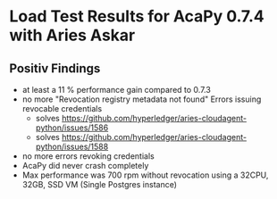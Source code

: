 # Load Test Results for AcaPy 0.7.4 with Aries Askar
## Positiv Findings
- at least a 11 % performance gain compared to 0.7.3
- no more "Revocation registry metadata not found" Errors issuing revocable credentials
  - solves https://github.com/hyperledger/aries-cloudagent-python/issues/1586
  - solves https://github.com/hyperledger/aries-cloudagent-python/issues/1588 
- no more errors revoking credentials
- AcaPy did never crash completely
- Max performance was 700 rpm without revocation using a 32CPU, 32GB, SSD VM (Single Postgres instance)